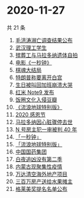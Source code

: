 # 2020-11-27

共 21 条

<!-- BEGIN -->
<!-- 最后更新时间 Fri Nov 27 2020 23:03:30 GMT+0800 (CST) -->

1. [毛洪涛溺亡调查结果公布](https://www.zhihu.com/search?q=毛洪涛)
2. [武汉理工学生](https://www.zhihu.com/search?q=王攀)
3. [殡葬工与马拉多纳遗体自拍](https://www.zhihu.com/search?q=马拉多纳)
4. [电影《一秒钟》](https://www.zhihu.com/search?q=一秒钟)
5. [棋魂大结局](https://www.zhihu.com/search?q=棋魂)
6. [特朗普称要离开白宫](https://www.zhihu.com/search?q=特朗普)
7. [生日被叫回加班崩溃大哭](https://www.zhihu.com/search?q=生日加班)
8. [红米 Note9 发布](https://www.zhihu.com/search?q=note9)
9. [饭圈文化入侵豆瓣](https://www.zhihu.com/search?q=豆瓣养号)
10. [《流浪地球特别版》](https://www.zhihu.com/search?q=流浪地球)
11. [2020 感恩节](https://www.zhihu.com/search?q=感恩节)
12. [马拉多纳因心脏骤停去世](https://www.zhihu.com/search?q=马拉多纳)
13. [N 号房主犯一审被判 40 年](https://www.zhihu.com/search?q=n号房)
14. [「一秒钟」](https://www.zhihu.com/search?q=一秒钟)
15. [「流浪地球特别版」](https://www.zhihu.com/search?q=流浪地球)
16. [中国国药集团](https://www.zhihu.com/search?q=新冠疫苗)
17. [白夜追凶没有第二季](https://www.zhihu.com/search?q=白夜追凶第二季)
18. [内蒙古现聚集性疫情](https://www.zhihu.com/search?q=内蒙古疫情)
19. [万达清空海外地产项目](https://www.zhihu.com/search?q=万达)
20. [三百万房产送给水果摊主](https://www.zhihu.com/search?q=水果摊主)
21. [格莱美奖提名名单公布](https://www.zhihu.com/search?q=格莱美)

<!-- END -->
